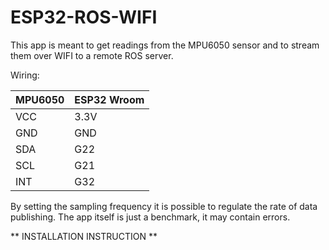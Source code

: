 # ESP32-ROS-WIFI

This app is meant to get readings from the MPU6050 sensor and to stream them over WIFI to a remote ROS server.

Wiring:

| MPU6050 | ESP32 Wroom |
| ------- | ----------- |
| VCC | 3.3V |
| GND | GND |
| SDA | G22 |
| SCL | G21 |
| INT | G32 |

By setting the sampling frequency it is possible to regulate the rate of data publishing.
The app itself is just a benchmark, it may contain errors.

** INSTALLATION INSTRUCTION **
